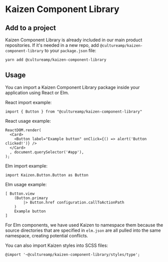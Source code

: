 # Kaizen Component Library

## Add to a project

Kaizen Component Library is already included in our main product repositories. If it's needed in a new repo, add `@cultureamp/kaizen-component-library` to your `package.json` file:

```
yarn add @cultureamp/kaizen-component-library
```

## Usage

You can import a Kaizen Component Library package inside your application using React or Elm.

React import example:

```
import { Button } from "@cultureamp/kaizen-component-library"
```

React usage example:

```
ReactDOM.render(
  <Card>
    <Button label="Example button" onClick={() => alert('Button clicked!')} />
  </Card>
  , document.querySelector('#app'),
);
```

Elm import example:

```
import Kaizen.Button.Button as Button
```

Elm usage example:

```
[ Button.view
    (Button.primary
        |> Button.href configuration.callToActionPath
    )
    Example button
]
```

For Elm components, we have used Kaizen to namespace them because the source directories that are specified in `elm.json` are all pulled into the same namespace, creating potential conflicts.

You can also import Kaizen styles into SCSS files:

```
@import '~@cultureamp/kaizen-component-library/styles/type';
```

